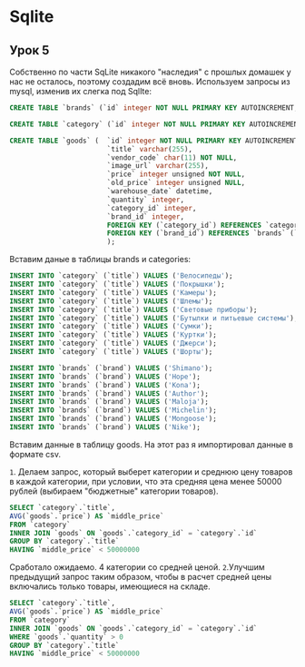 # Sqlite

## Урок 5

Собственно по части SqLite никакого "наследия" с прошлых домашек у нас не осталось, поэтому создадим всё вновь. Используем
запросы из mysql, изменив их слегка под SqlIte:
```sql
CREATE TABLE `brands` (`id` integer NOT NULL PRIMARY KEY AUTOINCREMENT, `brand` varchar(100));

CREATE TABLE `category` (`id` integer NOT NULL PRIMARY KEY AUTOINCREMENT, `title` varchar(100));

CREATE TABLE `goods` (  `id` integer NOT NULL PRIMARY KEY AUTOINCREMENT,
                        `title` varchar(255),
                        `vendor_code` char(11) NOT NULL,
                        `image_url` varchar(255),
                        `price` integer unsigned NOT NULL,
                        `old_price` integer unsigned NULL,
                        `warehouse_date` datetime,
                        `quantity` integer,
						`category_id` integer,
						`brand_id` integer,
                        FOREIGN KEY (`category_id`) REFERENCES `category` (`id`) ON DELETE RESTRICT ON UPDATE CASCADE,
                        FOREIGN KEY (`brand_id`) REFERENCES `brands` (`id`) ON DELETE RESTRICT ON UPDATE CASCADE
                        );
```

Вставим даные в таблицы brands и categories:
```sql
INSERT INTO `category` (`title`) VALUES ('Велосипеды');
INSERT INTO `category` (`title`) VALUES ('Покрышки');
INSERT INTO `category` (`title`) VALUES ('Камеры');
INSERT INTO `category` (`title`) VALUES ('Шлемы');
INSERT INTO `category` (`title`) VALUES ('Световые приборы');
INSERT INTO `category` (`title`) VALUES ('Бутылки и питьевые системы');
INSERT INTO `category` (`title`) VALUES ('Сумки');
INSERT INTO `category` (`title`) VALUES ('Куртки');
INSERT INTO `category` (`title`) VALUES ('Джерси');
INSERT INTO `category` (`title`) VALUES ('Шорты');

INSERT INTO `brands` (`brand`) VALUES ('Shimano');
INSERT INTO `brands` (`brand`) VALUES ('Hope');
INSERT INTO `brands` (`brand`) VALUES ('Kona');
INSERT INTO `brands` (`brand`) VALUES ('Author');
INSERT INTO `brands` (`brand`) VALUES ('Maloja');
INSERT INTO `brands` (`brand`) VALUES ('Michelin');
INSERT INTO `brands` (`brand`) VALUES ('Mongoose');
INSERT INTO `brands` (`brand`) VALUES ('Nike');
```
Вставим данные в таблицу goods. На этот раз я импортировал данные в формате csv.

`1`. Делаем запрос, который выберет категории и среднюю цену товаров в каждой категории, при условии, что эта средняя
цена менее 50000 рублей (выбираем "бюджетные" категории товаров).
```sql
SELECT `category`.`title`,
AVG(`goods`.`price`) AS `middle_price`
FROM `category`
INNER JOIN `goods` ON `goods`.`category_id` = `category`.`id`
GROUP BY `category`.`title`
HAVING `middle_price` < 50000000
```
Сработало ожидаемо. 4 категории со средней ценой.
`2`.Улучшим предыдущий запрос таким образом, чтобы в расчет средней цены включались только товары, имеющиеся на складе.
```sql
SELECT `category`.`title`,
AVG(`goods`.`price`) AS `middle_price`
FROM `category`
INNER JOIN `goods` ON `goods`.`category_id` = `category`.`id`
WHERE `goods`.`quantity` > 0
GROUP BY `category`.`title`
HAVING `middle_price` < 50000000
```